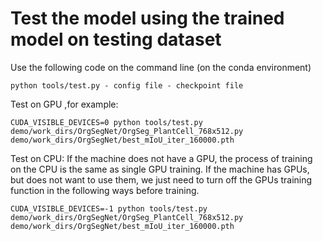 # Test the model using the trained model on testing dataset

Use the following code on the command line (on the conda environment)
```
python tools/test.py - config file - checkpoint file
```

Test on GPU ,for example:
```
CUDA_VISIBLE_DEVICES=0 python tools/test.py demo/work_dirs/OrgSegNet/OrgSeg_PlantCell_768x512.py demo/work_dirs/OrgSegNet/best_mIoU_iter_160000.pth
```

Test on CPU: If the machine does not have a GPU, the process of training on the CPU is the same as single GPU training. If the machine has GPUs, but does not want to use them, we just need to turn off the GPUs training function in the following ways before training.

```
CUDA_VISIBLE_DEVICES=-1 python tools/test.py demo/work_dirs/OrgSegNet/OrgSeg_PlantCell_768x512.py demo/work_dirs/OrgSegNet/best_mIoU_iter_160000.pth
```